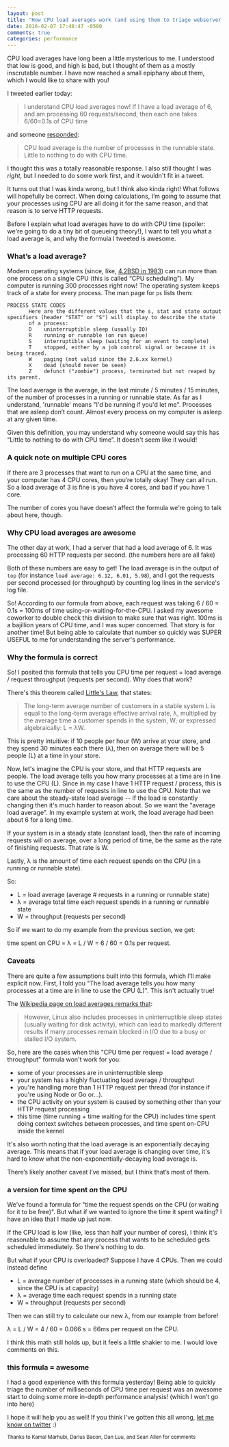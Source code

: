```yaml
---
layout: post
title: "How CPU load averages work (and using them to triage webserver performance!)"
date: 2016-02-07 17:48:47 -0500
comments: true
categories: performance
---
```


CPU load averages have long been a little mysterious to me. I understood that
low is good, and high is bad, but I thought of them as a mostly inscrutable
number. I have now reached a small epiphany about them, which I would like to
share with you!

I tweeted earlier today:

> I understand CPU load averages now! If I have a load average of 6, and am processing 60 requests/second, then each one takes 6/60=0.1s of CPU time

and someone [responded](https://twitter.com/EitanAdler/status/696386442080030720):

> CPU load average is the number of processes in the runnable state. Little to nothing to do with CPU time.

I thought this was a totally reasonable response. I also still thought I was
_right_, but I needed to do some work first, and it wouldn't fit in a tweet.

It turns out that I was kinda wrong, but I think also kinda right! What follows will hopefully be correct. When doing calculations, I’m going to assume that your processes using CPU are all doing it for the same reason, and that reason is to serve HTTP requests.

Before I explain what load averages have to do with CPU time (spoiler: we're
going to do a tiny bit of queueing theory!), I want to tell you what a load
average is, and why the formula I tweeted is awesome.

### What’s a load average?

Modern operating systems (since, like, [4.2BSD in 1983](http://www.cim.mcgill.ca/~franco/OpSys-304-427/lecture-notes/node46.html)) can run more than one process on a single CPU (this is called “CPU scheduling”). My computer is running 300 processes right now! The operating system keeps track of a state for every process. The man page for `ps` lists them:

```
PROCESS STATE CODES
       Here are the different values that the s, stat and state output specifiers (header "STAT" or "S") will display to describe the state
       of a process:
       D    uninterruptible sleep (usually IO)
       R    running or runnable (on run queue)
       S    interruptible sleep (waiting for an event to complete)
       T    stopped, either by a job control signal or because it is being traced.
       W    paging (not valid since the 2.6.xx kernel)
       X    dead (should never be seen)
       Z    defunct ("zombie") process, terminated but not reaped by its parent.
```

The load average is the average, in the last minute / 5 minutes / 15 minutes, of the number of processes in a running or runnable state. As far as I understand, 'runnable' means "I'd be running if you'd let me". Processes that are asleep don’t count. Almost every process on my computer is asleep at any given time.

Given this definition, you may understand why someone would say this has “Little to nothing to do with CPU time”. It doesn't seem like it would!

### A quick note on multiple CPU cores

If there are 3 processes that want to run on a CPU at the same time, and your computer has 4 CPU cores, then you’re totally okay! They can all run. So a load average of 3 is fine is you have 4 cores, and bad if you have 1 core.

The number of cores you have doesn’t affect the formula we’re going to talk about here, though.

### Why CPU load averages are awesome

The other day at work, I had a server that had a load average of 6. It was processing 60 HTTP requests per second. (the numbers here are all fake)

Both of these numbers are easy to get! The load average is in the output of `top` (for instance `load average: 6.12, 6.01, 5.98`), and I got the requests per second processed (or throughput) by counting log lines in the service's log file.

So! According to our formula from above, each request was taking 6 / 60 = 0.1s = 100ms of time using-or-waiting-for-the-CPU. I asked my awesome coworker to double check this division to make sure that was right. 100ms is a bajillion years of CPU time, and I was super concerned. That story is for another time! But being able to calculate that number so quickly was SUPER USEFUL to me for understanding the server's performance.

### Why the formula is correct

So! I posited this formula that tells you CPU time per request = load average / request throughput (requests per second). Why does that work?

There's this theorem called [Little's Law](https://en.wikipedia.org/wiki/Little%27s_law), that states: 

> The long-term average number of customers in a stable system L is equal to the long-term average effective arrival rate, λ, multiplied by the average time a customer spends in the system, W; or expressed algebraically: L = λW.

This is pretty intuitive: if 10 people per hour (W) arrive at your store, and they spend 30 minutes each there (λ), then on average there will be 5 people (L) at a time in your store.

Now, let's imagine the CPU is your store, and that HTTP requests are people. The load average tells you how many processes at a time are in line to use the CPU (L). Since in my case I have 1 HTTP request / process, this is the same as the number of requests in line to use the CPU. Note that we care about the steady-state load average -- if the load is constantly changing then it's much harder to reason about. So we want the "average load average". In my example system at work, the load average had been about 6 for a long time.

If your system is in a steady state (constant load), then the rate of incoming requests will on average, over a long period of time, be the same as the rate of finishing requests. That rate is W.

Lastly, λ is the amount of time each request spends on the CPU (in a running or runnable state).

So:

* L = load average (average # requests in a running or runnable state)
* λ = average total time each request spends in a running or runnable state
* W = throughput (requests per second)

So if we want to do my example from the previous section, we get:

time spent on CPU = λ = L / W = 6 / 60 = 0.1s per request.

### Caveats

There are quite a few assumptions built into this formula, which I'll make explicit now. First, I told you "The load average tells you how many processes at a time are in line to use the CPU (L)". This isn't actually true!

The [Wikipedia page on load averages remarks that](https://en.wikipedia.org/wiki/Load_(computing)):

> However, Linux also includes processes in uninterruptible sleep states (usually waiting for disk activity), which can lead to markedly different results if many processes remain blocked in I/O due to a busy or stalled I/O system.

So, here are the cases when this "CPU time per request = load average / throughput" formula won't work for you:

* some of your processes are in uninterruptible sleep
* your system has a highly fluctuating load average / throughput
* you're handling more than 1 HTTP request per thread (for instance if you're using Node or Go or...).
* the CPU activity on your system is caused by something other than your HTTP request processing
* this time (time running + time waiting for the CPU) includes time spent doing context switches between processes, and time spent on-CPU inside the kernel

It's also worth noting that the load average is an exponentially decaying average. This means that if your load average is changing over time, it's hard to know what the non-exponentially-decaying load average is.

There’s likely another caveat I’ve missed, but I think that’s most of them.

### a version for time spent *on* the CPU

We've found a formula for "time the request spends on the CPU (or waiting for it to be free)". But what if we wanted to ignore the time it spent waiting? I have an idea that I made up just now.

If the CPU load is low (like, less than half your number of cores), I think it's reasonable to assume that any process that wants to be scheduled gets scheduled immediately. So there's nothing to do.

But what if your CPU is overloaded? Suppose I have 4 CPUs. Then we could instead define

* L = average number of processes in a running state (which should be 4, since the CPU is at capacity)
* λ = average time each request spends in a running state
* W = throughput (requests per second)

Then we can still try to calculate our new λ, from our example from before!

λ = L / W = 4 / 60 = 0.066 s = 66ms per request on the CPU.

I think this math still holds up, but it feels a little shakier to me. I would love comments on this.

### this formula = awesome

I had a good experience with this formula yesterday! Being able to quickly triage the number of milliseconds of CPU time per request was an awesome start to doing some more in-depth performance analysis! (which I won’t go into here) 

I hope it will help you as well! If you think I've gotten this all wrong, [let me know on twitter](https://twitter.com/b0rk) :)

<small> Thanks to Kamal Marhubi, Darius Bacon, Dan Luu, and Sean Allen for comments </small>

